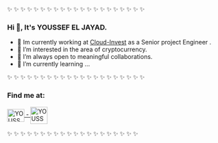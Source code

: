 ✨  ✨  ✨  ✨  ✨  ✨  ✨  ✨  ✨  ✨  ✨  ✨  ✨  ✨  ✨  ✨  ✨  ✨  ✨  ✨  ✨  
### Hi 👋, It's YOUSSEF EL JAYAD.

- 🔭 Im currently working at [Cloud-Invest](https://cloud-invest.com/) as a Senior project Engineer .
- 🌱 I’m interested in the area of cryptocurrency. 
- 👯 I’m always open to meaningful collaborations.
- 🌱 I’m currently learning ...

✨  ✨  ✨  ✨  ✨  ✨  ✨  ✨  ✨  ✨  ✨  ✨  ✨  ✨  ✨  ✨  ✨  ✨  ✨  ✨  ✨ 


### Find me at:
<a href="https://www.linkedin.com/in/youssef-el-jayad-963938114/" target="blank">
<img align="center" src="https://raw.githubusercontent.com/rahuldkjain/github-profile-readme-generator/master/src/images/icons/Social/linked-in-alt.svg" alt="YOUSSEFELJAYAD" height="30" width="40" /> - </a><a href="https://eljayad.com/" target="blank"><img align="center" src="https://eljayad.com/assets/images/logo/eljayad.png" alt="YOUSSEFELJAYAD" height="40" width="40" /></a>



✨  ✨  ✨  ✨  ✨  ✨  ✨  ✨  ✨  ✨  ✨  ✨  ✨  ✨  ✨  ✨  ✨  ✨  ✨  ✨  


